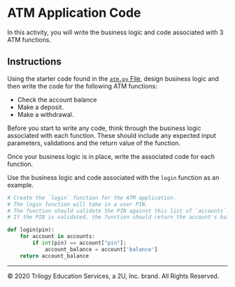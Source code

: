 # ATM Application Code

In this activity, you will write the business logic and code associated with 3 ATM functions.


## Instructions

Using the starter code found in the [`atm.py` File](atm.py), design business logic and then write the code for the following ATM functions:

* Check the account balance
* Make a deposit.
* Make a withdrawal.

Before you start to write any code, think through the business logic associated with each function. These should include any expected input parameters, validations and the return value of the function.

Once your business logic is in place, write the associated code for each function.

Use the business logic and code associated with the `login` function as an example.

```python
# Create the `login` function for the ATM application.
# The login function will take in a user PIN.
# The function should validate the PIN against this list of `accounts`.
# If the PIN is validated, the function should return the account's balance.

def login(pin):
    for account in accounts:
        if int(pin) == account["pin"]:
            account_balance = account['balance']
    return account_balance
```

---

© 2020 Trilogy Education Services, a 2U, Inc. brand. All Rights Reserved.

